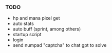 ### TODO

- hp and mana pixel get
- auto stats
- auto buff (sprint, among others)
- startup script
- login
- send numpad "captcha" to chat gpt to solve